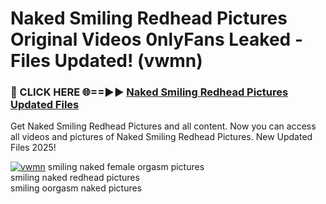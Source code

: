 # Naked Smiling Redhead Pictures Original Videos 0nlyFans Leaked - Files Updated! (vwmn)

<h3>🔴 CLICK HERE 🌐==►► <a href="https://tinyurl.com/up5wt9bj" rel="nofollow">Naked Smiling Redhead Pictures Updated Files</a></h3>

Get Naked Smiling Redhead Pictures and all content. Now you can access all videos and pictures of Naked Smiling Redhead Pictures. New Updated Files 2025!

[![vwmn](https://i.imgur.com/ABiUzMV.gif)](https://tinyurl.com/up5wt9bj)
smiling naked female orgasm pictures<br>
smiling naked redhead pictures<br>
smiling oorgasm naked pictures